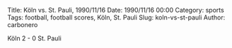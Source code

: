 Title: Köln vs. St. Pauli, 1990/11/16
Date: 1990/11/16 00:00
Category: sports
Tags: football, football scores, Köln, St. Pauli
Slug: koln-vs-st-pauli
Author: carbonero


Köln 2 - 0 St. Pauli
